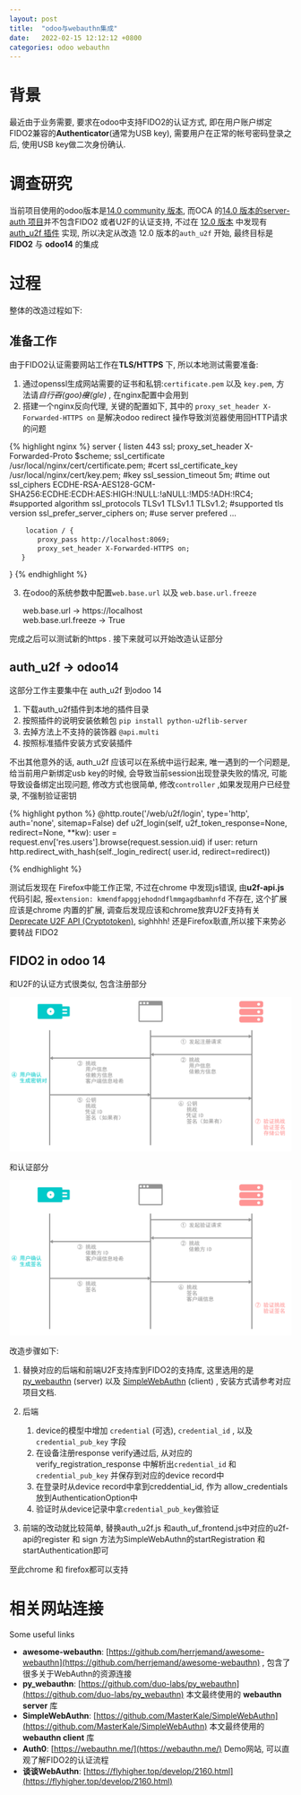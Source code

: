 ```yaml
---
layout: post
title:  "odoo与webauthn集成"
date:   2022-02-15 12:12:12 +0800
categories: odoo webauthn
---
```

# 背景

最近由于业务需要, 要求在odoo中支持FIDO2的认证方式, 即在用户账户绑定FIDO2兼容的**Authenticator**(通常为USB key), 需要用户在正常的帐号密码登录之后, 使用USB key做二次身份确认. 

# 调查研究

当前项目使用的odoo版本是[14.0 community 版本](https://nightly.odoo.com/14.0/nightly/), 而OCA 的[14.0 版本的server-auth 项目](https://github.com/OCA/server-auth/tree/14.0)并不包含FIDO2 或者U2F的认证支持, 不过在 [12.0 版本](https://github.com/OCA/server-auth/tree/12.0) 中发现有 [auth_u2f 插件](https://github.com/OCA/server-auth/tree/12.0/auth_u2f) 实现, 所以决定从改造 12.0 版本的`auth_u2f` 开始, 最终目标是**FIDO2** 与 **odoo14** 的集成

# 过程

整体的改造过程如下:

## 准备工作

由于FIDO2认证需要网站工作在**TLS/HTTPS** 下, 所以本地测试需要准备:

1. 通过openssl生成网站需要的证书和私钥:`certificate.pem` 以及 `key.pem`, 方法请*自行~~百~~(goo)~~度~~(gle)* , 在nginx配置中会用到
2. 搭建一个nginx反向代理, 关键的配置如下, 其中的 `proxy_set_header X-Forwarded-HTTPS on` 是解决odoo redirect 操作导致浏览器使用回HTTP请求的问题

{% highlight nginx %}
  server {
       listen 443 ssl;
       proxy_set_header X-Forwarded-Proto $scheme;
       ssl_certificate /usr/local/nginx/cert/certificate.pem; #cert
       ssl_certificate_key /usr/local/nginx/cert/key.pem; #key
       ssl_session_timeout  5m;    #time out
       ssl_ciphers ECDHE-RSA-AES128-GCM-SHA256:ECDHE:ECDH:AES:HIGH:!NULL:!aNULL:!MD5:!ADH:!RC4;    #supported algorithm
       ssl_protocols TLSv1 TLSv1.1 TLSv1.2;    #supported tls version
       ssl_prefer_server_ciphers on;   #use server prefered
       ...

        location / {
           proxy_pass http://localhost:8069;
           proxy_set_header X-Forwarded-HTTPS on;
       }
   
  }
{% endhighlight %}

3. 在odoo的系统参数中配置`web.base.url` 以及 `web.base.url.freeze`
    
    web.base.url -> https://localhost  
    web.base.url.freeze -> True  

完成之后可以测试新的https . 接下来就可以开始改造认证部分

## auth_u2f -> odoo14

这部分工作主要集中在 auth_u2f 到odoo 14  
1. 下载auth_u2f插件到本地的插件目录  
2. 按照插件的说明安装依赖包 `pip install python-u2flib-server`  
3. 去掉方法上不支持的装饰器 `@api.multi`  
4. 按照标准插件安装方式安装插件

不出其他意外的话, auth_u2f 应该可以在系统中运行起来, 唯一遇到的一个问题是, 给当前用户新绑定usb key的时候, 会导致当前session出现登录失败的情况, 可能导致设备绑定出现问题, 修改方式也很简单, 修改`controller` ,如果发现用户已经登录, 不强制验证密钥

{% highlight python %}
    @http.route('/web/u2f/login', type='http', auth='none', sitemap=False)
    def u2f_login(self, u2f_token_response=None, redirect=None, **kw):
        user = request.env['res.users'].browse(request.session.uid)
        if user:
            return http.redirect_with_hash(self._login_redirect(
                user.id, redirect=redirect))   

{% endhighlight %}

测试后发现在 Firefox中能工作正常, 不过在chrome 中发现js错误, 由**u2f-api.js** 代码引起, 报`extension: kmendfapggjehodndflmmgagdbamhnfd` 不存在, 这个扩展应该是chrome 内置的扩展, 调查后发现应该和chrome放弃U2F支持有关 [Deprecate U2F API (Cryptotoken)](https://developer.chrome.com/blog/deps-rems-95/#deprecate-u2f-api-cryptotoken), sighhhh! 还是Firefox耿直,所以接下来势必要转战 FIDO2  

## FIDO2 in odoo 14

和U2F的认证方式很类似, 包含注册部分

![webauthn_reg](/assets/images/2021/2/webauthn_reg.png)  

和认证部分

![webauthn_auth](/assets/images/2021/2/webauthn_auth.png)  

改造步骤如下:
1. 替换对应的后端和前端U2F支持库到FIDO2的支持库, 这里选用的是 [py_webauthn][py_webauthn] (server) 以及 [SimpleWebAuthn][SimpleWebAuthn] (client) , 安装方式请参考对应项目文档.  
2. 后端  
    1. device的模型中增加 `credential` (可选), `credential_id` , 以及 `credential_pub_key` 字段
    2. 在设备注册response verify通过后, 从对应的verify_registration_response 中解析出`credential_id` 和 `credential_pub_key` 并保存到对应的device record中
    3. 在登录时从device record中拿到creddential_id, 作为 allow_credentials 放到AuthenticationOption中
    4. 验证时从device记录中拿`credential_pub_key`做验证

3. 前端的改动就比较简单, 替换auth_u2f.js 和auth_uf_frontend.js中对应的u2f-api的register 和 sign 方法为SimpleWebAuthn的startRegistration 和 startAuthentication即可

至此chrome 和 firefox都可以支持

# 相关网站连接

Some useful links

- **awesome-webauthn**: [https://github.com/herrjemand/awesome-webauthn](https://github.com/herrjemand/awesome-webauthn) , 包含了很多关于WebAuthn的资源连接
- **py_webauthn**: [https://github.com/duo-labs/py_webauthn](https://github.com/duo-labs/py_webauthn) 本文最终使用的 **webauthn server** 库
- **SimpleWebAuthn**: [https://github.com/MasterKale/SimpleWebAuthn](https://github.com/MasterKale/SimpleWebAuthn) 本文最终使用的 **webauthn client** 库
- **Auth0**: [https://webauthn.me/](https://webauthn.me/) Demo网站, 可以直观了解FIDO2的认证流程
- **谈谈WebAuthn**: [https://flyhigher.top/develop/2160.html](https://flyhigher.top/develop/2160.html)


[py_webauthn]: https://github.com/duo-labs/py_webauthn
[SimpleWebAuthn]: https://github.com/MasterKale/SimpleWebAuthn